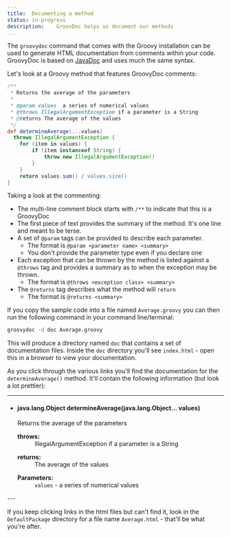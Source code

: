 ```yaml
---
title:	Documenting a method
status:	in-progress
description:	GroovDoc helps us document our methods
...
```


The `groovydoc` command that comes with the Groovy installation can be used to generate HTML documentation from comments within your code. GroovyDoc is based on [JavaDoc](http://docs.oracle.com/javase/1.5.0/docs/tooldocs/windows/javadoc.html#documentationcomments) and uses much the same syntax.

Let's look at a Groovy method that features GroovyDoc comments:

```groovy
/**
 * Returns the average of the parameters
 *
 * @param values  a series of numerical values
 * @throws IllegalArgumentException if a parameter is a String
 * @returns The average of the values
 */
def determineAverage(...values) 
  throws IllegalArgumentException {
    for (item in values) {
        if (item instanceof String) {
            throw new IllegalArgumentException()
        }
    }
    return values.sum() / values.size()
}
```

Taking a look at the commenting:

- The multi-line comment block starts with `/**` to indicate that this is a GroovyDoc
- The first piece of text provides the summary of the method. It's one line and meant to be terse. 
- A set of `@param` tags can be provided to describe each parameter. 
	- The format is `@param <parameter name> <summary>`
	- You don't provide the parameter type even if you declare one
- Each exception that can be thrown by the method is listed against a `@throws` tag and provides a summary as to when the exception may be thrown.
	- The format is `@throws <exception class> <summary>`
- The `@returns` tag describes what the method will `return`
	- The format is `@returns <summary>`

If you copy the sample code into a file named `Average.groovy` you can then run the following command in your command line/terminal:

```bash
groovydoc -d doc Average.groovy
```

This will produce a directory named `doc` that contains a set of documentation files. Inside the `doc` directory you'll see `index.html` - open this in a browser to view your documentation.

As you click through the various links you'll find the documentation for the `determineAverage()` method. It'll contain the following information (but look a lot prettier):

---
<ul>
                            <li>
                                <h4>java.lang.Object <strong>determineAverage</strong>(java.lang.Object... values)</h4>
                                <p> Returns the average of the parameters</p><dl><dt><b>throws:</b></dt><dd>IllegalArgumentException if a parameter is a String</dd></dl><dl><dt><b>returns:</b></dt><dd>The average of the values</dd></dl>
 <dl><dt><b>Parameters:</b></dt><dd><code>values</code> -   a series of numerical values</dd></dl><p></p>
                            </li>
                        </ul>
---

If you keep clicking links in the html files but can't find it, look in the `DefaultPackage` directory for a file name `Average.html` - that'll be what you're after.